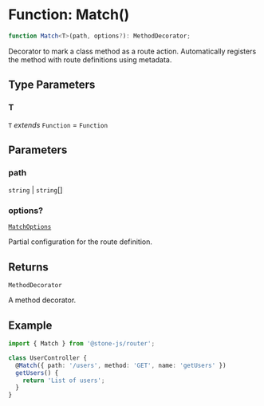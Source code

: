 # Function: Match()

```ts
function Match<T>(path, options?): MethodDecorator;
```

Decorator to mark a class method as a route action.
Automatically registers the method with route definitions using metadata.

## Type Parameters

### T

`T` *extends* `Function` = `Function`

## Parameters

### path

`string` | `string`[]

### options?

[`MatchOptions`](../interfaces/MatchOptions.md)

Partial configuration for the route definition.

## Returns

`MethodDecorator`

A method decorator.

## Example

```typescript
import { Match } from '@stone-js/router';

class UserController {
  @Match({ path: '/users', method: 'GET', name: 'getUsers' })
  getUsers() {
    return 'List of users';
  }
}
```
